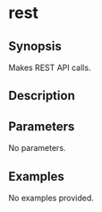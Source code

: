 # rest

## Synopsis

Makes REST API calls.

## Description



## Parameters
No parameters.
## Examples
No examples provided.
